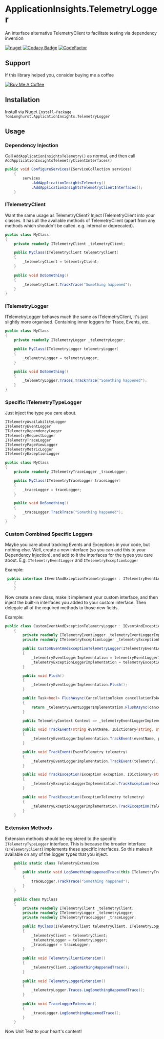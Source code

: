 # ApplicationInsights.TelemetryLogger
An interface alternative TelemetryClient to facilitate testing via dependency inversion

[![nuget](https://img.shields.io/nuget/v/TomLonghurst.ApplicationInsights.TelemetryLogger.svg)](https://www.nuget.org/packages/TomLonghurst.ApplicationInsights.TelemetryLogger/)
[![Codacy Badge](https://app.codacy.com/project/badge/Grade/dbc34cf88c61441caa960579e1fd61ab)](https://www.codacy.com/gh/thomhurst/ApplicationInsights.TelemetryLogger/dashboard?utm_source=github.com&amp;utm_medium=referral&amp;utm_content=thomhurst/ApplicationInsights.TelemetryLogger&amp;utm_campaign=Badge_Grade)
[![CodeFactor](https://www.codefactor.io/repository/github/thomhurst/applicationinsights.telemetrylogger/badge)](https://www.codefactor.io/repository/github/thomhurst/applicationinsights.telemetrylogger)
<!-- ![Nuget](https://img.shields.io/nuget/dt/TomLonghurst.ApplicationInsights.TelemetryLogger) -->

## Support

If this library helped you, consider buying me a coffee

<a href="https://www.buymeacoffee.com/tomhurst" target="_blank"><img src="https://www.buymeacoffee.com/assets/img/custom_images/orange_img.png" alt="Buy Me A Coffee" style="height: auto !important;width: auto !important;" ></a>

## Installation
Install via Nuget
`Install-Package TomLonghurst.ApplicationInsights.TelemetryLogger`

## Usage
### Dependency Injection

Call `AddApplicationInsightsTelemetry()` as normal, and then call `AddApplicationInsightsTelemetryClientInterfaces()`

```csharp
public void ConfigureServices(IServiceCollection services)
    {
        services
            .AddApplicationInsightsTelemetry()
            .AddApplicationInsightsTelemetryClientInterfaces();
    }
```

### ITelemetryClient
Want the same usage as TelemetryClient? Inject ITelemetryClient into your classes. It has all the available methods of TelemetryClient (apart from any methods which shouldn't be called. e.g. internal or deprecated).

```csharp
public class MyClass
{
    private readonly ITelemetryClient _telemetryClient;

    public MyClass(ITelemetryClient telemetryClient)
    {
        _telemetryClient = telemetryClient;
    }
    
    public void DoSomething()
    {
        _telemetryClient.TrackTrace("Something happened");
    }
}
```

### ITelemetryLogger
ITelemetryLogger behaves much the same as ITelemetryClient, it's just slightly more organised. Containing inner loggers for Trace, Events, etc.

```csharp
public class MyClass
{
    private readonly ITelemetryLogger _telemetryLogger;

    public MyClass(ITelemetryLogger telemetryLogger)
    {
        _telemetryLogger = telemetryLogger;
    }

    public void DoSomething()
    {
        _telemetryLogger.Traces.TrackTrace("Something happened");
    }
}
```

### Specific ITelemetryTypeLogger
Just inject the type you care about.

```csharp
ITelemetryAvailabilityLogger
ITelemetryEventLogger
ITelemetryDependencyLogger
ITelemetryRequestLogger
ITelemetryTraceLogger
ITelemetryPageViewLogger
ITelemetryMetricLogger
ITelemetryExceptionLogger
```

```csharp
public class MyClass
{
    private readonly ITelemetryTraceLogger _traceLogger;

    public MyClass(ITelemetryTraceLogger traceLogger)
    {
        _traceLogger = traceLogger;
    }

    public void DoSomething()
    {
        _traceLogger.TrackTrace("Something happened");
    }
}
```

### Custom Combined Specific Loggers
Maybe you care about tracking Events and Exceptions in your code, but nothing else.
Well, create a new interface (so you can add this to your Dependency Injection), and add to it the interfaces for the types you care about. E.g. `ITelemetryEventLogger` and `ITelemetryExceptionLogger`

Example: 

```csharp
 public interface IEventAndExceptionTelemetryLogger : ITelemetryEventLogger, ITelemetryExceptionLogger
    {
    }
```

Now create a new class, make it implement your custom interface, and then inject the built-in interfaces you added to your custom interface.
Then delegate all of the required methods to those new fields.

Example:

```csharp
public class CustomEventAndExceptionTelemetryLogger : IEventAndExceptionTelemetryLogger
    {
        private readonly ITelemetryEventLogger _telemetryEventLoggerImplementation;
        private readonly ITelemetryExceptionLogger _telemetryExceptionLoggerImplementation;

        public CustomEventAndExceptionTelemetryLogger(ITelemetryEventLogger telemetryEventLoggerImplementation, ITelemetryExceptionLogger telemetryExceptionLoggerImplementation)
        {
            _telemetryEventLoggerImplementation = telemetryEventLoggerImplementation;
            _telemetryExceptionLoggerImplementation = telemetryExceptionLoggerImplementation;
        }

        public void Flush()
        {
            _telemetryEventLoggerImplementation.Flush();
        }

        public Task<bool> FlushAsync(CancellationToken cancellationToken)
        {
            return _telemetryEventLoggerImplementation.FlushAsync(cancellationToken);
        }

        public TelemetryContext Context => _telemetryEventLoggerImplementation.Context;

        public void TrackEvent(string eventName, IDictionary<string, string>? properties = null, IDictionary<string, double>? metrics = null)
        {
            _telemetryEventLoggerImplementation.TrackEvent(eventName, properties, metrics);
        }

        public void TrackEvent(EventTelemetry telemetry)
        {
            _telemetryEventLoggerImplementation.TrackEvent(telemetry);
        }

        public void TrackException(Exception exception, IDictionary<string, string>? properties = null, IDictionary<string, double>? metrics = null)
        {
            _telemetryExceptionLoggerImplementation.TrackException(exception, properties, metrics);
        }

        public void TrackException(ExceptionTelemetry telemetry)
        {
            _telemetryExceptionLoggerImplementation.TrackException(telemetry);
        }
    }
```

### Extension Methods
Extension methods should be registered to the specific `ITelemetryTypeLogger` interface. This is because the broader interface (`ITelemetryClient`) implements these specific interfaces. So this makes it available on any of the logger types that you inject.

```csharp
    public static class TelemetryExtensions
    {
        public static void LogSomethingHappenedTrace(this ITelemetryTraceLogger traceLogger)
        {
            traceLogger.TrackTrace("Something happened");
        }
    }

    public class MyClass
    {
        private readonly ITelemetryClient _telemetryClient;
        private readonly ITelemetryLogger _telemetryLogger;
        private readonly ITelemetryTraceLogger _traceLogger;

        public MyClass(ITelemetryClient telemetryClient, ITelemetryLogger telemetryLogger, ITelemetryTraceLogger traceLogger)
        {
            _telemetryClient = telemetryClient;
            _telemetryLogger = telemetryLogger;
            _traceLogger = traceLogger;
        }
        
        public void TelemetryClientExtension()
        {
            _telemetryClient.LogSomethingHappenedTrace();
        }
        
        public void TelemetryLoggerExtension()
        {
            _telemetryLogger.Traces.LogSomethingHappenedTrace();
        }
        
        public void TraceLoggerExtension()
        {
            _traceLogger.LogSomethingHappenedTrace();
        }
    }
```

Now Unit Test to your heart's content!
